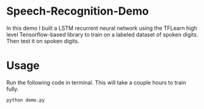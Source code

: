 # Speech-Recognition-Demo

In this demo I built a LSTM recurrent neural network using the TFLearn high level Tensorflow-based library to train on a labeled dataset of spoken digits. Then test it on spoken digits. 

Usage
===========

Run the following code in terminal. This will take a couple hours to train fully.

`python demo.py`



